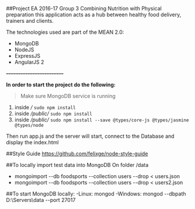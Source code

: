 ##Project EA 2016-17 Group 3
Combining Nutrition with Physical preparation this application acts as a hub between healthy food delivery, trainers and clients.

The technologies used are part of the MEAN 2.0:
 * MongoDB
 * NodeJS
 * ExpressJS
 * AngularJS 2

**~~------------------------~~**

**In order to start the project do the following:**

> Make sure MongoDB service is running

 1. inside    _/_          `sudo npm install`
 2. inside _/public/_   `sudo npm install`
 3. inside _/public/_   `sudo npm install --save @types/core-js @types/jasmine @types/node`

Then run app.js and the server will start, connect to the Database and display the index.html


##Style Guide
https://github.com/felixge/node-style-guide




##To locally import test data into MongoDB
On folder /data

 - mongoimport --db foodsports --collection users --drop < users.json
 - mongoimport --db foodsports --collection users --drop < users2.json

##To start MongoDB locally:
 -Linux: mongod
 -Windows:  mongod --dbpath D:\Servers\data --port 27017